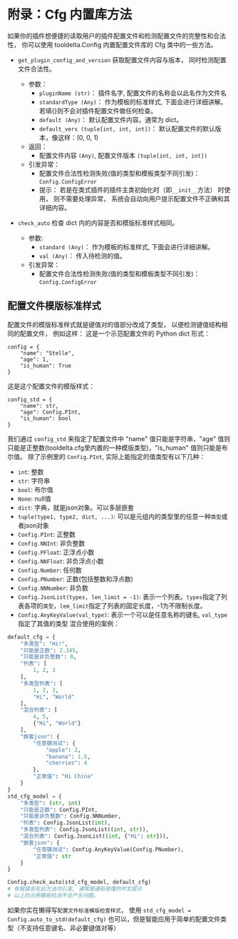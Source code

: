 # 附录：Cfg 内置库方法

如果你的插件想便捷的读取用户的插件配置文件和检测配置文件的完整性和合法性， 你可以使用 tooldelta.Config 内置配置文件库的 Cfg 类中的一些方法。

- `get_plugin_config_and_version`
    获取配置文件内容与版本， 同时检测配置文件合法性。
    - 参数：
        - `pluginName (str)`： 插件名字, 配置文件的名称会以此名作为文件名
        - `standardType (Any)`： 作为模板的标准样式, 下面会进行详细讲解。 若填{}则不会对插件配置文件做任何检查。
        - `default (Any)`： 默认配置文件内容。通常为 dict。
        - `default_vers (tuple[int, int, int])`： 默认配置文件的默认版本，像这样：(0, 0, 1)
    - 返回：
        - 配置文件内容 `(Any)`, 配置文件版本 `(tuple[int, int, int])`
    - 引发异常：
        - 配置文件合法性检测失败(值的类型和模板类型不同引发)： `Config.ConfigError`
        - 提示： 若是在类式插件的插件主类初始化时（即`__init__`方法） 时使用， 则不需要处理异常， 系统会自动向用户提示配置文件不正确和其详细内容。

 - `check_auto`
    检查 dict 内的内容是否和模版标准样式相同。
    - 参数:
        - `standard (Any)`： 作为模板的标准样式, 下面会进行详细讲解。
        - `val (Any)`： 传入待检测的值。
    - 引发异常：
        - 配置文件合法性检测失败(值的类型和模板类型不同引发)： `Config.ConfigError`

## 配置文件模版标准样式
配置文件的模版标准样式就是键值对的值部分改成了类型， 以便检测键值结构相同的配置文件， 例如这样：
这是一个示范配置文件的 Python dict 形式：
```
config = {
    "name": "Stelle",
    "age": 1,
    "is_human": True
}
```
这是这个配置文件的模版样式：
```
config_std = {
    "name": str,
    "age": Config.PInt,
    "is_human": bool
}
```
我们通过 `config_std` 来指定了配置文件中 "name" 值只能是字符串，"age" 值则只能是正整数(tooldelta.cfg里内置的一种模版类型)，"is_human" 值则只能是布尔值。
除了示例里的 `Config.PInt`, 实际上能指定的值类型有以下几种：
- `int`: 整数
- `str`: 字符串
- `bool`: 布尔值
- `None`: null值
- `dict`: 字典，就是json对象。可以多层嵌套
- `tuple(type1, type2, dict, ...)`: 可以是元组内的类型里的任意一种`类型`或者json对象
- `Config.PInt`: 正整数
- `Config.NNInt`: 非负整数
- `Config.PFloat`: 正浮点小数
- `Config.NNFloat`: 非负浮点小数
- `Config.Number`: 任何数
- `Config.PNumber`: 正数(包括整数和浮点数)
- `Config.NNNumber`: 非负数
- `Config.JsonList(types, len_limit = -1)`: 表示一个列表。`types`指定了列表各项的`类型`，`lem_limit`指定了列表的固定长度，-1为不限制长度。
- `Config.AnyKeyValue(val_type)`: 表示一个可以是任意名称的键名, `val_type`指定了其值的类型
混合使用的案例：
```python
default_cfg = {
    "多类型": "Hi!",
    "只能是正数": 2.345,
    "只能是非负整数": 0,
    "列表": [
        1, 2, 3
    ],
    "多类型列表": [
        1, 2, 3,
        "Hi", "World"
    ],
    "混合列表": [
        4, 5,
        {"Hi", "World"}
    ],
    "嵌套json": {
        "任意键测试": {
            "apple": 2,
            "banana": 1.5,
            "cherries": 4
        },
        "正常值": "Hi China"
    }
}
std_cfg_model = {
    "多类型": (str, int)
    "只能是正数": Config.PInt,
    "只能是非负整数": Config.NNNumber,
    "列表": Config.JsonList(int),
    "多类型列表": Config.JsonList((int, str)),
    "混合列表": Config.JsonList((int, {"Hi": str})),
    "嵌套json": {
        "任意键测试": Config.AnyKeyValue(Config.PNumber),
        "正常值": str
    }
}

Config.check_auto(std_cfg_model, default_cfg)
# 有报错会在此方法内引发, 通常是通俗易懂的中文提示
# 以上的示例模板检测不会产生问题。
```
如果你实在懒得写`配置文件标准模版检查样式`， 使用 `std_cfg_model = Config.auto_to_std(default_cfg)` 也可以，但是智能应用于简单的配置文件类型（不支持任意键名、非必要键值对等）